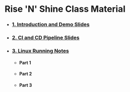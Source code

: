 # **Rise 'N' Shine** Class Material

- ### [**1. Introduction and Demo Slides**](1.DevOps-Demo.pdf)

- ### [**2. CI and CD Pipeline Slides**](2.CI-and-CD-Pipeline.pdf)

- ### [**3. Linux Running Notes**]()

    - #### Part 1 
    - #### Part 2
    - #### Part 3

